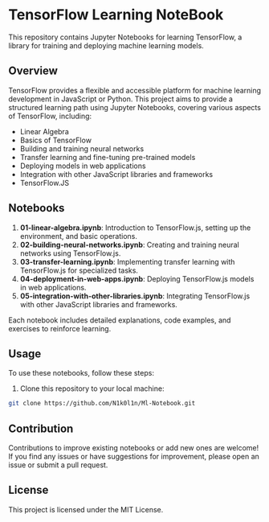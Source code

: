 # TensorFlow Learning NoteBook

This repository contains Jupyter Notebooks for learning TensorFlow, a library for training and deploying machine learning models.

## Overview

TensorFlow provides a flexible and accessible platform for machine learning development in JavaScript or Python. This project aims to provide a structured learning path using Jupyter Notebooks, covering various aspects of TensorFlow, including:

- Linear Algebra
- Basics of TensorFlow
- Building and training neural networks
- Transfer learning and fine-tuning pre-trained models
- Deploying models in web applications
- Integration with other JavaScript libraries and frameworks
- TensorFlow.JS

## Notebooks

1. **01-linear-algebra.ipynb**: Introduction to TensorFlow.js, setting up the environment, and basic operations.
2. **02-building-neural-networks.ipynb**: Creating and training neural networks using TensorFlow.js.
3. **03-transfer-learning.ipynb**: Implementing transfer learning with TensorFlow.js for specialized tasks.
4. **04-deployment-in-web-apps.ipynb**: Deploying TensorFlow.js models in web applications.
5. **05-integration-with-other-libraries.ipynb**: Integrating TensorFlow.js with other JavaScript libraries and frameworks.

Each notebook includes detailed explanations, code examples, and exercises to reinforce learning.

## Usage

To use these notebooks, follow these steps:

1. Clone this repository to your local machine:

```bash
git clone https://github.com/N1k0l1n/Ml-Notebook.git
```

## Contribution

Contributions to improve existing notebooks or add new ones are welcome! If you find any issues or have suggestions for improvement, please open an issue or submit a pull request.

## License
This project is licensed under the MIT License.

